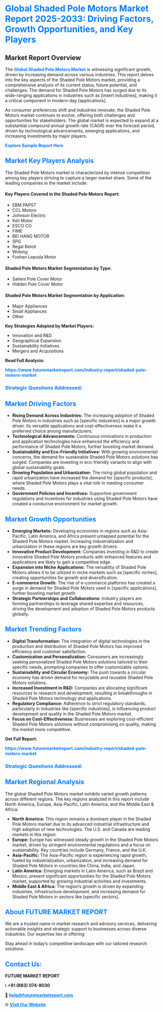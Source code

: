 <h1 style="color: #007BFF;">Global Shaded Pole Motors Market Report 2025-2033: Driving Factors, Growth Opportunities, and Key Players</h1>

<section id="overview">
<h2>Market Report Overview</h2>
<p>The <a href="https://www.futuremarketreport.com/industry-report/shaded-pole-motors-market" style="color: #007BFF; text-decoration: none;"><strong>Global Shaded Pole Motors Market</strong></a> is witnessing significant growth, driven by increasing demand across various industries. This report delves into the key aspects of the Shaded Pole Motors market, providing a comprehensive analysis of its current status, future potential, and challenges. The demand for Shaded Pole Motors has surged due to its wide-ranging applications in industries such as [insert industries], making it a critical component in modern-day [applications].</p>
<p>As consumer preferences shift and industries innovate, the Shaded Pole Motors market continues to evolve, offering both challenges and opportunities for stakeholders. The global market is expected to expand at a substantial compound annual growth rate (CAGR) over the forecast period, driven by technological advancements, emerging applications, and increasing investments by major players.</p>
</section>

<section id="overview">
<p><a href="https://www.futuremarketreport.com/request-sample/reportId=81372" style="color: #007BFF; text-decoration: none;"><strong>Explore Sample Report Here</strong></a></p>
</section>

<section id="key-players">
<h2 style="color: #007BFF;">Market Key Players Analysis</h2>
<p>The Shaded Pole Motors market is characterized by intense competition among key players striving to capture a larger market share. Some of the leading companies in the market include:</p>
<h4>Key Players Covered in the Shaded Pole Motors Report:</h4>
<ul><li>EBM PAPST</li><li>CCL Motors</li><li>Johnson Electric</li><li>Keli Motor</li><li>ESCO CO</li><li>FIME</li><li>BEI HANG MOTOR</li><li>SPG</li><li>Regal Beloit</li><li>Wolong</li><li>Foshan Lepuda Motor</li></ul>
<h4>Shaded Pole Motors Market Segmentation by Type:</h4>
<ul><li>Salient Pole Cover Motor</li><li>Hidden Pole Cover Motor</li></ul>

<h4>Shaded Pole Motors Market Segmentation by Application:</h4>
<ul><li>Major Appliances</li><li>Small Appliances</li><li>Other</li></ul>
<p><strong>Key Strategies Adopted by Market Players:</strong></p>
<ul>
<li>Innovation and R&D</li>
<li>Geographical Expansion</li>
<li>Sustainability Initiatives</li>
<li>Mergers and Acquisitions</li>
</ul>
</section>

<section>
<p><strong>Read Full Analysis: </strong></p><a href="https://www.futuremarketreport.com/industry-report/shaded-pole-motors-market" style="color: #007BFF; text-decoration: none;"><strong>https://www.futuremarketreport.com/industry-report/shaded-pole-motors-market</strong></a>
<h3 style="color: #007BFF;">Strategic Questions Addressed:</h3>
</section>

<section id="driving-factors">
<h2 style="color: #007BFF;">Market Driving Factors</h2>
<ul>
<li><strong>Rising Demand Across Industries:</strong> The increasing adoption of Shaded Pole Motors in industries such as [specific industries] is a major growth driver. Its versatile applications and cost-effectiveness make it a preferred choice among manufacturers.</li>
<li><strong>Technological Advancements:</strong> Continuous innovations in production and application technologies have enhanced the efficiency and performance of Shaded Pole Motors, further boosting market demand.</li>
<li><strong>Sustainability and Eco-Friendly Initiatives:</strong> With growing environmental concerns, the demand for sustainable Shaded Pole Motors solutions has surged. Companies are investing in eco-friendly variants to align with global sustainability goals.</li>
<li><strong>Growing Population and Urbanization:</strong> The rising global population and rapid urbanization have increased the demand for [specific products], where Shaded Pole Motors plays a vital role in meeting consumer needs.</li>
<li><strong>Government Policies and Incentives:</strong> Supportive government regulations and incentives for industries using Shaded Pole Motors have created a conducive environment for market growth.</li>
</ul>
</section>

<section id="growth-opportunities">
<h2 style="color: #007BFF;">Market Growth Opportunities</h2>
<ul>
<li><strong>Emerging Markets:</strong> Developing economies in regions such as Asia-Pacific, Latin America, and Africa present untapped potential for the Shaded Pole Motors market. Increasing industrialization and urbanization in these regions are key growth drivers.</li>
<li><strong>Innovative Product Development:</strong> Companies investing in R&D to create innovative Shaded Pole Motors products with enhanced features and applications are likely to gain a competitive edge.</li>
<li><strong>Expansion into Niche Applications:</strong> The versatility of Shaded Pole Motors allows it to be utilized in niche markets such as [specific niches], creating opportunities for growth and diversification.</li>
<li><strong>E-commerce Growth:</strong> The rise of e-commerce platforms has created a surge in demand for Shaded Pole Motors used in [specific applications], further boosting market growth.</li>
<li><strong>Strategic Partnerships and Collaborations:</strong> Industry players are forming partnerships to leverage shared expertise and resources, driving the development and adoption of Shaded Pole Motors products globally.</li>
</ul>
</section>

<section id="trending-factors">
<h2 style="color: #007BFF;">Market Trending Factors</h2>
<ul>
<li><strong>Digital Transformation:</strong> The integration of digital technologies in the production and distribution of Shaded Pole Motors has improved efficiency and customer satisfaction.</li>
<li><strong>Customization and Personalization:</strong> Consumers are increasingly seeking personalized Shaded Pole Motors solutions tailored to their specific needs, prompting companies to offer customizable options.</li>
<li><strong>Sustainability and Circular Economy:</strong> The push towards a circular economy has driven demand for recyclable and reusable Shaded Pole Motors solutions.</li>
<li><strong>Increased Investment in R&D:</strong> Companies are allocating significant resources to research and development, resulting in breakthroughs in Shaded Pole Motors technology and applications.</li>
<li><strong>Regulatory Compliance:</strong> Adherence to strict regulatory standards, particularly in industries like [specific industries], is influencing product development and quality in the Shaded Pole Motors market.</li>
<li><strong>Focus on Cost-Effectiveness:</strong> Businesses are exploring cost-efficient Shaded Pole Motors solutions without compromising on quality, making the market more competitive.</li>
</ul>
</section>

<section>
<p><strong>Get Full Report: </strong></p><a href="https://www.futuremarketreport.com/industry-report/shaded-pole-motors-market" style="color: #007BFF; text-decoration: none;"><strong>https://www.futuremarketreport.com/industry-report/shaded-pole-motors-market</strong></a>
<h3 style="color: #007BFF;">Strategic Questions Addressed:</h3>
</section>


<section id="regional-analysis">
<h2 style="color: #007BFF;">Market Regional Analysis</h2>
<p>The global Shaded Pole Motors market exhibits varied growth patterns across different regions. The key regions analyzed in this report include North America, Europe, Asia-Pacific, Latin America, and the Middle East & Africa:</p>
<ul>
<li><strong>North America:</strong> This region remains a dominant player in the Shaded Pole Motors market due to its advanced industrial infrastructure and high adoption of new technologies. The U.S. and Canada are leading markets in this region.</li>
<li><strong>Europe:</strong> Europe has witnessed steady growth in the Shaded Pole Motors market, driven by stringent environmental regulations and a focus on sustainability. Key countries include Germany, France, and the U.K.</li>
<li><strong>Asia-Pacific:</strong> The Asia-Pacific region is experiencing rapid growth, fueled by industrialization, urbanization, and increasing demand for Shaded Pole Motors in countries like China, India, and Japan.</li>
<li><strong>Latin America:</strong> Emerging markets in Latin America, such as Brazil and Mexico, present significant opportunities for the Shaded Pole Motors market, supported by growing industrial activities and investments.</li>
<li><strong>Middle East & Africa:</strong> The region’s growth is driven by expanding industries, infrastructure development, and increasing demand for Shaded Pole Motors in sectors like [specific sectors].</li>
</ul>
</section>

<footer>
<h2 style="color: #007BFF;">About FUTURE MARKET REPORT</h2>
<p>We are a trusted name in market research and advisory services, delivering actionable insights and strategic support to businesses across diverse industries. Our expertise lies in offering:</p>

<p>Stay ahead in today’s competitive landscape with our tailored research solutions.</p>

<h2 style="color: #007BFF;">Contact Us:</h2>
<p><strong>FUTURE MARKET REPORT</strong></p>
<p>📞 <strong>+91 (883) 074-8030</strong></p>
<p>📧 <strong><a href="mailto:help@futuremarketreport.com" style="color: #007BFF;">help@futuremarketreport.com</a></strong></p>
<p>🌐 <strong><a href="https://www.futuremarketreport.com/" style="color: #007BFF;">Visit Our Website</a></strong></p>
</footer>